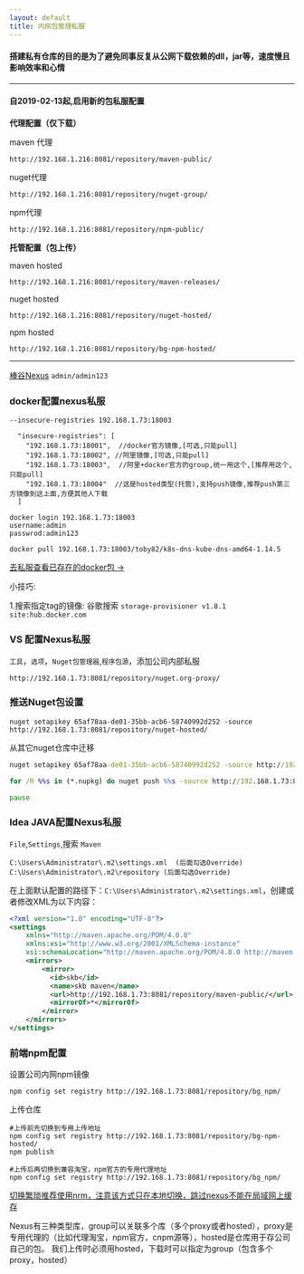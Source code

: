 ```yaml
---
layout: default
title: 内网包管理私服
---
```


#### 搭建私有仓库的目的是为了避免同事反复从公网下载依赖的dll，jar等，速度慢且影响效率和心情


------------
#### 自2019-02-13起,启用新的包私服配置

**代理配置（仅下载）**

maven 代理

	http://192.168.1.216:8081/repository/maven-public/

nuget代理

	http://192.168.1.216:8081/repository/nuget-group/

npm代理

	http://192.168.1.216:8081/repository/npm-public/

**托管配置（包上传）**

maven hosted

	http://192.168.1.216:8081/repository/maven-releases/
	
nuget hosted

	http://192.168.1.216:8081/repository/nuget-hosted/
	
npm hosted

	http://192.168.1.216:8081/repository/bg-npm-hosted/

------------



[棒谷Nexus](http://192.168.1.73:8081/)   `admin/admin123`

### docker配置nexus私服

	--insecure-registries 192.168.1.73:18003

```
  "insecure-registries": [
    "192.168.1.73:18001",  //docker官方镜像,[可选,只能pull]
    "192.168.1.73:18002", //阿里镜像,[可选,只能pull]
    "192.168.1.73:18003",  //阿里+docker官方的group,统一用这个,[推荐用这个,只能pull]
	"192.168.1.73:18004"  //这是hosted类型(托管),支持push镜像,推荐push第三方镜像到这上面,方便其他人下载
  ]
```
	docker login 192.168.1.73:18003
	username:admin
	passwrod:admin123
	
	docker pull 192.168.1.73:18003/toby82/k8s-dns-kube-dns-amd64-1.14.5

[去私服查看已存在的docker包 ->](http://192.168.1.73:8081/#browse/browse/components:docker_group)

小技巧:

1.搜索指定tag的镜像:    谷歌搜索 `storage-provisioner v1.8.1 site:hub.docker.com`


### VS 配置Nexus私服

`工具`，`选项`，`Nuget包管理器`,`程序包源`，添加公司内部私服

	http://192.168.1.73:8081/repository/nuget.org-proxy/

### 推送Nuget包设置

	nuget setapikey 65af78aa-de01-35bb-acb6-58740992d252 -source http://192.168.1.73:8081/repository/nuget-hosted/

从其它nuget仓库中迁移
```bat
nuget setapikey 65af78aa-de01-35bb-acb6-58740992d252 -source http://192.168.1.73:8081/repository/nuget-hosted/

for /R %%s in (*.nupkg) do nuget push %%s -source http://192.168.1.73:8081/repository/nuget-hosted/

pause
```
	
	
### Idea JAVA配置Nexus私服

`File`,`Settings`,搜索 `Maven`

	C:\Users\Administrator\.m2\settings.xml  (后面勾选Override)
	C:\Users\Administrator\.m2\repository (后面勾选Override)
	
在上面默认配置的路径下：`C:\Users\Administrator\.m2\settings.xml`，创建或者修改XML为以下内容：
	
```xml
<?xml version="1.0" encoding="UTF-8"?>
<settings
    xmlns="http://maven.apache.org/POM/4.0.0"
    xmlns:xsi="http://www.w3.org/2001/XMLSchema-instance"    
    xsi:schemaLocation="http://maven.apache.org/POM/4.0.0 http://maven.apache.org/xsd/settings-1.0.0.xsd">
    <mirrors>
        <mirror>
		  <id>skb</id>
		  <name>skb maven</name>
		  <url>http://192.168.1.73:8081/repository/maven-public/</url>
		  <mirrorOf>*</mirrorOf>        
		</mirror>
    </mirrors>
</settings>
```

### 前端npm配置

设置公司内网npm镜像

```
npm config set registry http://192.168.1.73:8081/repository/bg_npm/
```

上传仓库
```
#上传前先切换到专用上传地址
npm config set registry http://192.168.1.73:8081/repository/bg-npm-hosted/
npm publish

#上传后再切换到兼容淘宝，npm官方的专用代理地址
npm config set registry http://192.168.1.73:8081/repository/bg_npm/
```

[切换繁琐推荐使用nrm，注意该方式只在本地切换，跳过nexus不能在局域网上缓存](https://github.com/Pana/nrm)


Nexus有三种类型库，group可以关联多个库（多个proxy或者hosted），proxy是专用代理的（比如代理淘宝，npm官方，cnpm源等），hosted是仓库用于存公司自己的包。
我们上传时必须用hosted，下载时可以指定为group（包含多个proxy，hosted）
